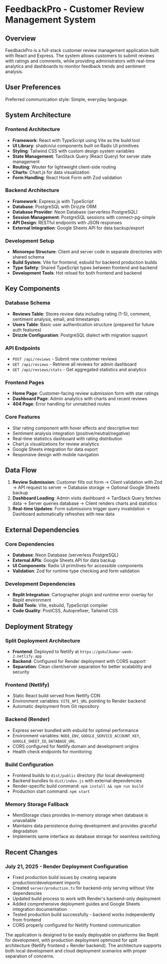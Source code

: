 # FeedbackPro - Customer Review Management System

## Overview

FeedbackPro is a full-stack customer review management application built with React and Express. The system allows customers to submit reviews with ratings and comments, while providing administrators with real-time analytics and dashboards to monitor feedback trends and sentiment analysis.

## User Preferences

Preferred communication style: Simple, everyday language.

## System Architecture

### Frontend Architecture
- **Framework**: React with TypeScript using Vite as the build tool
- **UI Library**: shadcn/ui components built on Radix UI primitives
- **Styling**: Tailwind CSS with custom design system variables
- **State Management**: TanStack Query (React Query) for server state management
- **Routing**: Wouter for lightweight client-side routing
- **Charts**: Chart.js for data visualization
- **Form Handling**: React Hook Form with Zod validation

### Backend Architecture
- **Framework**: Express.js with TypeScript
- **Database**: PostgreSQL with Drizzle ORM
- **Database Provider**: Neon Database (serverless PostgreSQL)
- **Session Management**: PostgreSQL sessions with connect-pg-simple
- **API Design**: RESTful endpoints with JSON responses
- **External Integration**: Google Sheets API for data backup/export

### Development Setup
- **Monorepo Structure**: Client and server code in separate directories with shared schema
- **Build System**: Vite for frontend, esbuild for backend production builds
- **Type Safety**: Shared TypeScript types between frontend and backend
- **Development Tools**: Hot reload for both frontend and backend

## Key Components

### Database Schema
- **Reviews Table**: Stores review data including rating (1-5), comment, sentiment analysis, email, and timestamps
- **Users Table**: Basic user authentication structure (prepared for future auth features)
- **Drizzle Configuration**: PostgreSQL dialect with migration support

### API Endpoints
- `POST /api/reviews` - Submit new customer reviews
- `GET /api/reviews` - Retrieve all reviews for admin dashboard
- `GET /api/reviews/stats` - Get aggregated statistics and analytics

### Frontend Pages
- **Home Page**: Customer-facing review submission form with star ratings
- **Dashboard Page**: Admin analytics with charts and recent reviews
- **404 Page**: Error handling for unmatched routes

### Core Features
- Star rating component with hover effects and descriptive text
- Sentiment analysis integration (positive/neutral/negative)
- Real-time statistics dashboard with rating distribution
- Chart.js visualizations for review analytics
- Google Sheets integration for data export
- Responsive design with mobile navigation

## Data Flow

1. **Review Submission**: Customer fills out form → Client validation with Zod → API request to server → Database storage → Optional Google Sheets backup
2. **Dashboard Loading**: Admin visits dashboard → TanStack Query fetches data → Server queries database → Client renders charts and statistics
3. **Real-time Updates**: Form submissions trigger query invalidation → Dashboard automatically refreshes with new data

## External Dependencies

### Core Dependencies
- **Database**: Neon Database (serverless PostgreSQL)
- **External APIs**: Google Sheets API for data backup
- **UI Components**: Radix UI primitives for accessible components
- **Validation**: Zod for runtime type checking and form validation

### Development Dependencies
- **Replit Integration**: Cartographer plugin and runtime error overlay for Replit environment
- **Build Tools**: Vite, esbuild, TypeScript compiler
- **Code Quality**: PostCSS, Autoprefixer, Tailwind CSS

## Deployment Strategy

### Split Deployment Architecture
- **Frontend**: Deployed to Netlify at `https://gokulkumar-week-2.netlify.app`
- **Backend**: Configured for Render deployment with CORS support
- **Separation**: Clean client/server separation for better scalability and security

### Frontend (Netlify)
- Static React build served from Netlify CDN
- Environment variables: `VITE_API_URL` pointing to Render backend
- Automatic deployment from Git repository

### Backend (Render)
- Express server bundled with esbuild for optimal performance
- Environment variables: `NODE_ENV`, `GOOGLE_SERVICE_ACCOUNT_KEY`, `GOOGLE_SHEET_ID`, `DATABASE_URL`
- CORS configured for Netlify domain and development origins
- Health check endpoints for monitoring

### Build Configuration
- Frontend builds to `dist/public` directory (for local development)
- Backend bundles to `dist/index.js` with external dependencies
- Render-specific build command: `npm install && npm run build`
- Production start command: `npm start`

### Memory Storage Fallback
- MemStorage class provides in-memory storage when database is unavailable
- Maintains data persistence during development and provides graceful degradation
- Implements same interface as database storage for seamless switching

## Recent Changes

### July 21, 2025 - Render Deployment Configuration
- Fixed production build issues by creating separate production/development imports
- Created `server/production.ts` for backend-only serving without Vite dependencies
- Updated build process to work with Render's backend-only deployment
- Added comprehensive deployment guides and Google Sheets integration documentation
- Tested production build successfully - backend works independently from frontend
- CORS properly configured for Netlify frontend communication

The application is designed to be easily deployable on platforms like Replit for development, with production deployment optimized for split architecture (Netlify frontend + Render backend). The architecture supports both local development and cloud deployment scenarios with proper separation of concerns.
